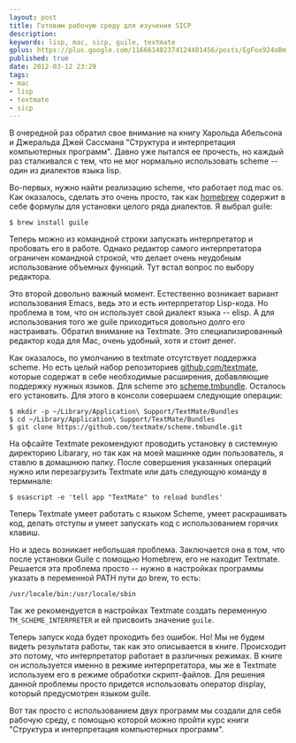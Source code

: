 ```yaml
---
layout: post
title: Готовим рабочую среду для изучения SICP
description: 
keywords: lisp, mac, sicp, guile, textmate
gplus: https://plus.google.com/116661482374124481456/posts/EgFox924oBm
published: true
date: 2012-03-12 23:29
tags:
- mac
- lisp
- textmate
- sicp
---
```


В очередной раз обратил свое внимание на книгу Харольда Абельсона и Джеральда Джей Сассмана "Структура и интерпретация компьютерных программ". Давно уже пытался ее прочесть, но каждый раз сталкивался с тем, что не мог нормально использовать scheme -- один из диалектов языка lisp.

Во-первых, нужно найти реализацию scheme, что работает под mac os. Как оказалось, сделать это очень просто, так как [homebrew](http://www.juev.ru/2012/02/04/homebrew-on-mac/ "Обновление программ с помощью HomeBrew") содержит в себе формулы для установки целого ряда диалектов. Я выбрал guile:

	$ brew install guile

Теперь можно из командной строки запускать интерпретатор и пробовать его в работе. Однако редактор самого интерпретатора ограничен командной строкой, что делает очень неудобным использование объемных функций. Тут встал вопрос по выбору редактора.

Это второй довольно важный момент. Естественно возникает вариант использования Emacs, ведь это и есть интерпретатор Lisp-кода. Но проблема в том, что он использует свой диалект языка -- elisp. А для использования того же guile приходиться довольно долго его настраивать. Обратил внимание на Textmate. Это специализированный редактор кода для Mac, очень удобный, хотя и стоит денег.

Как оказалось, по умолчанию в textmate отсутствует поддержка scheme. Но есть целый набор репозиториев [github.com/textmate](https://github.com/textmate "TextMate on GitHub"), которые содержат в себе необходимые расширения, добавляющие поддержку нужных языков. Для scheme это [scheme.tmbundle](https://github.com/textmate/scheme.tmbundle "scheme.tmbundle"). Осталось его установить. Для этого в консоли совершаем следующие операции:

	$ mkdir -p ~/Library/Application\ Support/TextMate/Bundles
	$ cd ~/Library/Application\ Support/TextMate/Bundles
	$ git clone https://github.com/textmate/scheme.tmbundle.git

На офсайте Textmate рекомендуют проводить установку в системную директорию Libarary, но так как на моей машинке один пользователь, я ставлю в домашнюю папку. После совершения указанных операций нужно или перезагрузить Textmate или дать следующую команду в терминале:

	$ osascript -e 'tell app "TextMate" to reload bundles'

Теперь Textmate умеет работать с языком Scheme, умеет раскрашивать код, делать отступы и умеет запускать код с использованием горячих клавиш.

Но и здесь возникает небольшая проблема. Заключается она в том, что после установки Guile с помощью Homebrew, его не находит Textmate. Решается эта проблема просто -- нужно в настройках программы указать в переменной PATH пути до brew, то есть: 

	/usr/locale/bin:/usr/locale/sbin 

Так же рекомендуется в настройках Textmate создать переменную `TM_SCHEME_INTERPRETER` и ей присвоить значение `guile`.

Теперь запуск кода будет проходить без ошибок. Но! Мы не будем видеть результата работы, так как это описывается в книге. Происходит это потому, что интерпретатор работает в различных режимах. В книге он используется именно в режиме интерпретатора, мы же в Textmate используем его в режиме обработки скрипт-файлов. Для решения данной проблемы просто придется использовать оператор display, который предусмотрен языком guile.

Вот так просто с использованием двух программ мы создали для себя рабочую среду, с помощью которой можно пройти курс книги "Структура и интерпретация компьютерных программ".
